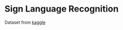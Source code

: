 # Sign Language Recognition
Dataset from [kaggle](https://www.kaggle.com/datasets/datamunge/sign-language-mnist)
